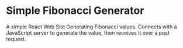 # Simple Fibonacci Generator

A simple React Web Site Generating Fibonacci values. Connects with a JavaScript server to generate the value, then receives it over a post request.
